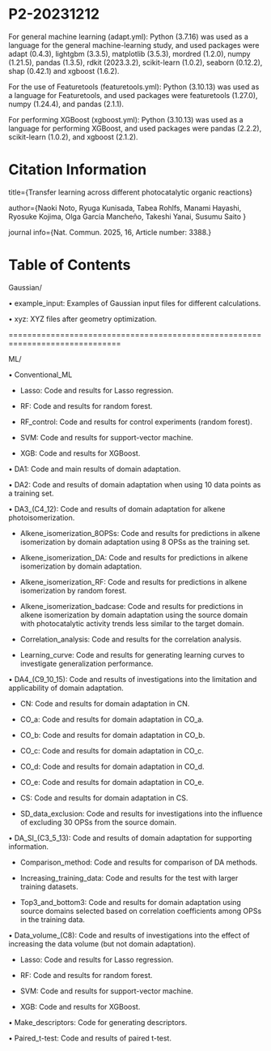 # P2-20231212
For general machine learning (adapt.yml):
Python (3.7.16) was used as a language for the general machine-learning study, and used packages were adapt (0.4.3), lightgbm (3.3.5), matplotlib (3.5.3), mordred (1.2.0), numpy (1.21.5), pandas (1.3.5), rdkit (2023.3.2), scikit-learn (1.0.2), seaborn (0.12.2), shap (0.42.1) and xgboost (1.6.2).

For the use of Featuretools (featuretools.yml):
Python (3.10.13) was used as a language for Featuretools, and used packages were featuretools (1.27.0), numpy (1.24.4), and pandas (2.1.1).

For performing XGBoost (xgboost.yml):
Python (3.10.13) was used as a language for performing XGBoost, and used packages were pandas (2.2.2), scikit-learn (1.0.2), and xgboost (2.1.2).

# Citation Information
title={Transfer learning across different photocatalytic organic reactions}

author={Naoki Noto, Ryuga Kunisada, Tabea Rohlfs, Manami Hayashi, Ryosuke Kojima, Olga García Mancheño, Takeshi Yanai, Susumu Saito }

journal info={Nat. Commun. 2025, 16, Article number: 3388.}

# Table of Contents

Gaussian/

  • example_input: Examples of Gaussian input files for different calculations.

  • xyz: XYZ files after geometry optimization.

==============================================================================
  
ML/

  • Conventional_ML

  - Lasso: Code and results for Lasso regression.
    
  - RF: Code and results for random forest.
    
  - RF_control: Code and results for control experiments (random forest).
      
  - SVM: Code and results for support-vector machine.
    
  - XGB: Code and results for XGBoost.
  
  • DA1: Code and main results of domain adaptation.
  
  • DA2: Code and results of domain adaptation when using 10 data points as a training set.
  
  • DA3_(C4_12): Code and results of domain adaptation for alkene photoisomerization.

  - Alkene_isomerization_8OPSs: Code and results for predictions in alkene isomerization by domain adaptation using 8 OPSs as the training set.
    
  - Alkene_isomerization_DA: Code and results for predictions in alkene isomerization by domain adaptation.
      
  - Alkene_isomerization_RF: Code and results for predictions in alkene isomerization by random forest.
    
  - Alkene_isomerization_badcase: Code and results for predictions in alkene isomerization by domain adaptation using the source domain with photocatalytic activity trends less similar to the target domain.

  - Correlation_analysis: Code and results for the correlation analysis.
    
  - Learning_curve: Code and results for generating learning curves to investigate generalization performance.
  
  • DA4_(C9_10_15): Code and results of investigations into the limitation and applicability of domain adaptation.
  
  - CN: Code and results for domain adaptation in CN.
    
  - CO_a: Code and results for domain adaptation in CO_a.
      
  - CO_b: Code and results for domain adaptation in CO_b.
    
  - CO_c: Code and results for domain adaptation in CO_c.

  - CO_d: Code and results for domain adaptation in CO_d.
    
  - CO_e: Code and results for domain adaptation in CO_e.
      
  - CS: Code and results for domain adaptation in CS.
    
  - SD_data_exclusion: Code and results for investigations into the influence of excluding 30 OPSs from the source domain.
  
  • DA_SI_(C3_5_13): Code and results of domain adaptation for supporting information.
  
  - Comparison_method: Code and results for comparison of DA methods.
    
  - Increasing_training_data: Code and results for the test with larger training datasets.
      
  - Top3_and_bottom3: Code and results for domain adaptation using source domains selected based on correlation coefficients among OPSs in the training data.

  • Data_volume_(C8): Code and results of investigations into the effect of increasing the data volume (but not domain adaptation).
  
  - Lasso: Code and results for Lasso regression.
    
  - RF: Code and results for random forest.
      
  - SVM: Code and results for support-vector machine.
    
  - XGB: Code and results for XGBoost.
  
  • Make_descriptors: Code for generating descriptors.

  • Paired_t-test: Code and results of paired t-test.
